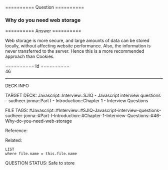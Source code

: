 ========== Question ==========  

### Why do you need web storage  

========== Answer ==========  

Web storage is more secure, and large amounts of data can be stored locally,
without affecting website performance. Also, the information is never
transferred to the server. Hence this is a more recommended approach than
Cookies.

========== Id ==========  
46

---

DECK INFO

TARGET DECK: Javascript::Interview::SJIQ - Javascript interview questions - sudheer jonna::Part I - Introduction::Chapter 1 - Interview Questions

FILE TAGS: #Javascript::#Interview::#SJIQ-Javascript-interview-questions-sudheer-jonna::#Part-I-Introduction::#Chapter-1-Interview-Questions::#46-Why-do-you-need-web-storage

Reference:

Related:

```dataview
LIST
where file.name = this.file.name
```

QUESTION STATUS: Safe to store
